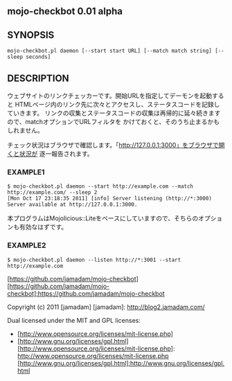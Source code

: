 mojo-checkbot 0.01 alpha
---------------

## SYNOPSIS
    
    mojo-checkbot.pl daemon [--start start URL] [--match match string] [--sleep seconds]

## DESCRIPTION

ウェブサイトのリンクチェッカーです。開始URLを指定してデーモンを起動すると
HTMLページ内のリンク先に次々とアクセスし、ステータスコードを記録していきます。
リンクの収集とステータスコードの収集は再帰的に延々続きますので、matchオプションでURLフィルタを
かけておくと、そのうち止まるかもしれません。

チェック状況はブラウザで確認します。「http://127.0.0.1:3000」をブラウザで開くと状況が
逐一報告されます。

### EXAMPLE1

    $ mojo-checkbot.pl daemon --start http://example.com --match http://example.com/ --sleep 2
    [Mon Oct 17 23:18:35 2011] [info] Server listening (http://*:3000)
    Server available at http://127.0.0.1:3000.

本プログラムはMojolicious::Liteをベースにしていますので、そちらのオプションも有効なはずです。

### EXAMPLE2

    $ mojo-checkbot.pl daemon --listen http://*:3001 --start http://example.com

[https://github.com/jamadam/mojo-checkbot]
[https://github.com/jamadam/mojo-checkbot]:https://github.com/jamadam/mojo-checkbot

Copyright (c) 2011 [jamadam]
[jamadam]: http://blog2.jamadam.com/

Dual licensed under the MIT and GPL licenses:

- [http://www.opensource.org/licenses/mit-license.php]
- [http://www.gnu.org/licenses/gpl.html]
[http://www.opensource.org/licenses/mit-license.php]: http://www.opensource.org/licenses/mit-license.php
[http://www.gnu.org/licenses/gpl.html]:http://www.gnu.org/licenses/gpl.html